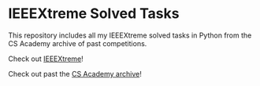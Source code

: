 # IEEEXtreme Solved Tasks

This repository includes all my IEEEXtreme solved tasks in Python
from the CS Academy archive of past competitions.

Check out [IEEEXtreme](https://ieeextreme.org/)!

Check out past the [CS Academy archive](https://csacademy.com/ieeextreme-practice/)!

